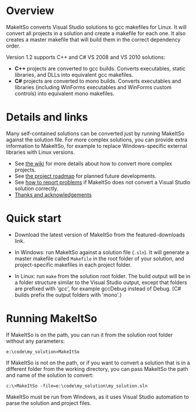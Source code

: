 # Overview
MakeItSo converts Visual Studio solutions to gcc makefiles for Linux. It will convert all projects in a solution and create a makefile for each one. It also creates a master makefile that will build them in the correct dependency order.

Version 1.2 supports C++ and C# VS 2008 and VS 2010 solutions:
* **C++** projects are converted to gcc builds. Converts executables, static libraries, and DLLs into equivalent gcc makefiles.
* **C#** projects are converted to mono builds. Converts executables and libraries (including WinForms executables and WinForms custom controls) into equivalent mono makefiles.

# Details and links

Many self-contained solutions can be converted just by running MakeItSo against the solution file. For more complex solutions, you can provide extra information to MakeItSo, for example to replace Windows-specific external libraries with Linux versions.

* See [the wiki](https://github.com/ikonst/make-it-so/wiki) for more details about how to convert more complex projects.
* See [the project roadmap](https://github.com/ikonst/make-it-so/wiki/the_project_roadmap) for planned future developments.
* See [how to report problems](https://github.com/ikonst/make-it-so/wiki/how_to_report_problems) if MakeItSo does not convert a Visual Studio solution correctly.
* [Thanks and acknowledgements](https://github.com/ikonst/make-it-so/wiki/thanks_and_acknowledgements)

# Quick start

* Download the latest version of MakeItSo from the featured-downloads link.

* In Windows: run MakeItSo against a solution file (`.sln`). It will generate a master makefile called `Makefile` in the root folder of your solution, and project-specific makefiles in each project folder.

* In Linux: run `make` from the solution root folder. The build output will be in a folder structure similar to the Visual Studio output, except that folders are prefixed with 'gcc', for example gccDebug instead of Debug. (C# builds prefix the output folders with 'mono'.)

# Running MakeItSo

If MakeItSo is on the path, you can run it from the solution root folder without any parameters:

`e:\code\my_solution>MakeItSo`

If MakeItSo is not on the path, or if you want to convert a solution that is in a different folder from the working directory, you can pass MakeItSo the path and name of the solution to convert:

`c:\>MakeItSo -file=e:\code\my_solution\my_solution.sln`

MakeItSo must be run from Windows, as it uses Visual Studio automation to parse the solution and project files.